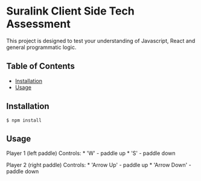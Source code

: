 
# Suralink Client Side Tech Assessment


This project is designed to test your understanding of Javascript, React and general programmatic logic.

## Table of Contents

* [Installation](#installation)
* [Usage](#usage)


## Installation

    $ npm install


## Usage

Player 1 (left paddle) Controls:
    * 'W' - paddle up
    * 'S' - paddle down

Player 2 (right paddle) Controls:
    * 'Arrow Up' - paddle up
    * 'Arrow Down' - paddle down